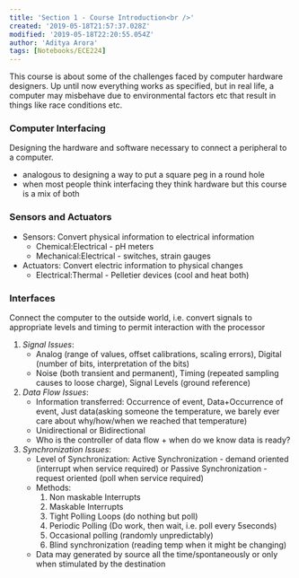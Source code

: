 ```yaml
---
title: 'Section 1 - Course Introduction<br />'
created: '2019-05-18T21:57:37.028Z'
modified: '2019-05-18T22:20:55.054Z'
author: 'Aditya Arora'
tags: [Notebooks/ECE224]
---
```


This course is about some of the challenges faced by computer hardware designers. Up until now everything works as specified, but in real life, a computer may misbehave due to environmental factors etc that result in things like race conditions etc.


### Computer Interfacing
Designing the hardware and software necessary to connect a peripheral to a computer.

- analogous to designing a way to put a square peg in a round hole
- when most people think interfacing they think hardware but this course is a mix of both

### Sensors and Actuators
- Sensors: Convert physical information to electrical information
  - Chemical:Electrical - pH meters
  - Mechanical:Electrical - switches, strain gauges
- Actuators: Convert electric information to physical changes
  - Electrical:Thermal - Pelletier devices (cool and heat both)

### Interfaces
Connect the computer to the outside world, i.e. convert signals to appropriate levels and timing to permit interaction with the processor

1. *Signal Issues*:
   - Analog (range of values, offset calibrations, scaling errors), Digital (number of bits, interpretation of the bits)
   - Noise (both transient and permanent), Timing (repeated sampling causes to loose charge), Signal Levels (ground reference)
2. *Data Flow Issues*:
   - Information transferred: Occurrence of event, Data+Occurrence of event, Just data(asking someone the temperature, we barely ever care about why/how/when we reached that temperature)
   - Unidirectional or Bidirectional
   - Who is the controller of data flow + when do we know data is ready?
3. *Synchronization Issues*:
   - Level of Synchronization: Active Synchronization - demand oriented (interrupt when service required) or Passive Synchronization - request oriented (poll when service required)
   - Methods:
      1. Non maskable Interrupts
      2. Maskable Interrupts
      3. Tight Polling Loops (do nothing but poll)
      4. Periodic Polling (Do work, then wait, i.e. poll every 5seconds)
      5. Occasional polling (randomly unpredictably)
      6. Blind synchronization (reading temp when it might be changing)
   - Data may generated by source all the time/spontaneously or only when stimulated by the destination
<!--  ^- (.*): -->
<!--  
### $1
 -->
<!--  ^  - (.{0,50}):-->
<!--    - *$1*:-->
<!--  ^  (\d\.) (.*):-->
<!--    $1 *$2*:-->
